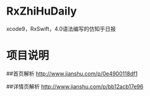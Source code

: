 # RxZhiHuDaily
xcode9，RxSwift，4.0语法编写的仿知乎日报

# 项目说明

##首页解析
http://www.jianshu.com/p/0e4900118df1

##详情页解析
http://www.jianshu.com/p/bb12acb17e96

